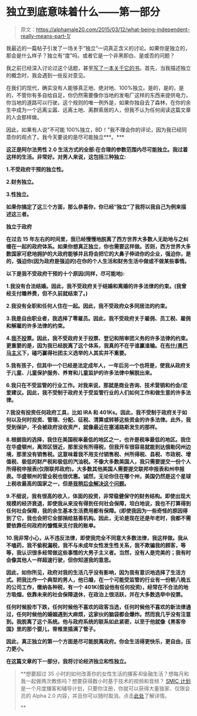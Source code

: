 # 独立到底意味着什么——第一部分

> 原文：<https://alphamale20.com/2015/03/12/what-being-independent-really-means-part-1/>

我最近的一篇帖子引发了一场关于“独立”一词真正含义的讨论。如果你是独立的，那会是什么样子？独立有“度”吗，或者它是一个非黑即白、是或否的问题？

我之前已经深入讨论过这个话题，甚至[写了一本关于它的书](http://www.alphamalebook.com)。首先，当我描述独立的概念时，我会遇到一些反对意见。

在我们的现代，确实没有人能够真正地、绝对地、100%独立。是的，是的，是的，不管你有多自给自足，你仍然需要像你当地的发电厂这样的东西来提供电力，你当地的道路可以行驶。这个规则的唯一例外是，如果你独自去了森林，在你的余生中成为一个远离尘嚣、远离土地、离群索居的人，但我不认为任何阅读这篇文章的人会那样做。

因此，如果有人说“不可能 100%独立，BD！”我不理会你的评论，因为我已经同意你的观点了。我今天要说的是尽可能独立***。***

**这正是阿尔法男性 2.0 生活方式的全部:在合理的参数范围内尽可能独立。我过着这样的生活。非常好。对男人来说，这包括三种独立:**

**1.不受政府干预的独立性。**

**2.财务独立。**

**3.性独立。**

**如果你搞定了这三个方面，那么恭喜你，你已经“独立”了我将以我自己为例来描述这三者。**

****独立于政府****

**在过去 15 年左右的时间里，我已经慢慢地脱离了西方世界大多数人无助地与之纠缠在一起的政府体系。如果你想真正独立，你也需要这样做。否则，西方世界大多数国家可悲地拥护的大政府能够并且将会把它的大鼻子伸进你的企业，强迫你，是的，强迫你(因为政府是强迫的)在你的个人生活和财务生活中做或不做某些事情。**

**以下是我不受政府干预的十个原因(同样，尽可能地):**

**1.我没有合法结婚。因此，我不受政府关于结婚和离婚的许多法律的约束。(我曾经支付赡养费，但不久前就结束了。)**

**2.我没有全职和任何人住在一起。因此，我不受政府众多同居法的约束。**

**3.我是自由职业者，我选择了零雇员。因此，我不受政府关于雇佣、员工税、雇佣和解雇的许多法律的约束。**

**4.[我不投](http://calebjonesblog.com/republicans-want-you-to-go-to-war/)票。因此，我不受政府关于投票、登记和陪审团义务的许多法律的约束。更重要的是，因为我已经脱离了这个体系，我真的不在乎谁赢谁输。在[布什/奥巴马主义](http://calebjonesblog.com/new-form-government-bush-obamaism/)下，碰巧赢得社团主义选举的人其实并不重要。**

**5.我有孩子，但其中一个已经是法定成年人，一年后另一个也将是，使我从政府关于儿童、儿童保护服务、养育和儿童监护的许多法律中解脱出来。**

**6.我只在不受监管的行业工作。对我来说，那就是商业咨询、技术营销和约会/恋爱建议。因此，我不受制于政府关于受监管行业的人们如何工作和做生意的许多法律。**

**7.我没有投资任何政府工具，比如 IRA 和 401Ks。因此，我不受制于政府关于如何以及何时投资、管理、分配、征税、清算或转移这些资金的许多法律。此外，我受到保护，不会被政府没收资产，就像最近在塞浦路斯发生的那样。**

**8.根据我的选择，我住在美国税率最低的地区之一，也许是税率最低的地区。我住在华盛顿州，离郊区很近，那里没有所得税，但我开车很容易就能到达俄勒冈州边境，那里没有销售税。这意味着我不用支付销售税、州所得税、县税、市政税、增值税、极低的财产税和极低的汽油税。不像大多数美国人，我只需要提交一份个人所得税申报表(仅限联邦政府)。大多数其他美国人需要提交联邦申报表和州申报表。华盛顿州的营业税也很优惠。诚然，无论你住在哪个州，美国仍然是这个星球上税收最高的国家之一，但是[我稍后会解决这个问题](https://blackdragonblog.com/2012/08/26/why-im-moving-out-of-the-country-in-a-few-years/ "Why I’m Moving To Another Country In A Few Years")。**

**9.不细说，我有很高的收入，体面的投资，非常稳健保守的财务结构。即使出现大规模的经济衰退，即使我从来没有得到任何社会保障，坦白地说，我也不打算得到任何社会保障，我的余生基本生活费用都有保障。(即使我因为一些奇怪的原因得到了它，我也会把它全部捐给慈善机构。因此，无论是现在还是年老时，我都不需要依靠任何政府的慷慨来支付我的账单。**

**10.我非常小心，从不违反法律，即使我完全不同意大多数法律，我这样做。我从不嗑药，我不偷税漏税，我不与未成年女性发生性关系，我不欺骗我的顾客，等等，我认识很多经常做这些事情的大男子主义者。当然，没有人是完美的；我有时会像其他人一样超速行驶，但你知道我的意思。**

**因此，如你所见，政府对我的生活几乎没有影响，因为我有意识地选择了生活方式。把我比作一个典型的男人，他已婚，在一个可能受监管的行业有一份朝八晚五的公司工作，缴纳各种税，有一个 401K(假设他有任何投资)，经常在不合法的地方吸烟，依靠未来的社会保障退休，在政治上很活跃，并在大多数选举中投票。**

**任何时候股市下跌，任何时候他不喜欢的政客当选，任何时候他不喜欢的新法律通过，任何时候他的婚姻遇到大麻烦，这家伙的脑袋都会爆炸。然而我几乎没有注意到。我脱离了这个系统。他与政府系统的联系如此紧密，以至于他就像《黑客帝国》里的那个婴儿，脊椎里插满了管子。**

**因此，真正独立的第一个方面是尽可能脱离政府。你会生活得更快乐，更自由，压力更小。**

**在这篇文章的下一部分，我将讨论经济独立和性独立。**

> **想要超过 35 小时的如何改善你的女性生活的播客*和*金融生活？想每月和我一起做两次教练吗？想要获得数小时基于技术的视频和音频？ [SMIC 计划](https://alphamale20.kartra.com/page/vIL17)是一个月度播客和辅导计划，只要你注册，你就可以获得大量独家、仅限会员的 Alpha 2.0 内容，并且你可以随时取消。点击[此处](https://alphamale20.kartra.com/page/vIL17)了解详情。
> 
> **